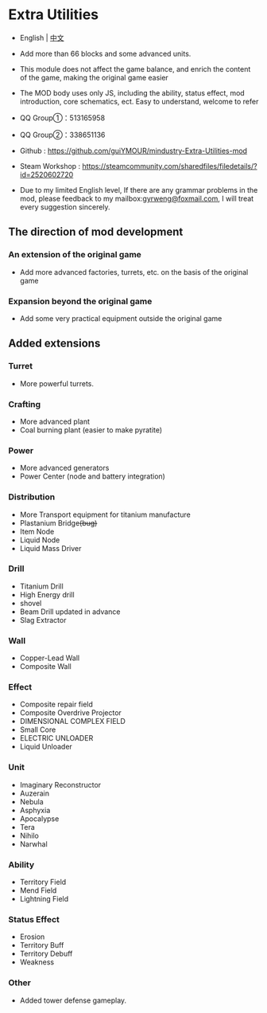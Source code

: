 # Extra Utilities

- English | [中文](README_cn.md)

- Add more than 66 blocks and some advanced units.

- This module does not affect the game balance, and enrich the content of the game, making the original game easier

- The MOD body uses only JS, including the ability, status effect, mod introduction, core schematics, ect. Easy to understand, welcome to refer


- QQ Group①：513165958
- QQ Group②：338651136
- Github : https://github.com/guiYMOUR/mindustry-Extra-Utilities-mod
- Steam Workshop : https://steamcommunity.com/sharedfiles/filedetails/?id=2520602720
- Due to my limited English level, If there are any grammar problems in the mod, please feedback to my mailbox:gyrweng@foxmail.com, I will treat every suggestion sincerely.

## The direction of mod development

### An extension of the original game
- Add more advanced factories, turrets, etc. on the basis of the original game

### Expansion beyond the original game
- Add some very practical equipment outside the original game

## Added extensions

### Turret
- More powerful turrets.

### Crafting
- More advanced plant 
- Coal burning plant (easier to make pyratite)

### Power
- More advanced generators 
- Power Center (node and battery integration)

### Distribution
- More Transport equipment for titanium manufacture
- Plastanium Bridge<strike>(bug)</strike>
- Item Node
- Liquid Node
- Liquid Mass Driver

### Drill
- Titanium Drill
- High Energy drill
- shovel
- Beam Drill updated in advance
- Slag Extractor

### Wall
- Copper-Lead Wall
- Composite Wall

### Effect
- Composite repair field
- Composite Overdrive Projector
- DIMENSIONAL COMPLEX FIELD
- Small Core
- ELECTRIC UNLOADER
- Liquid Unloader

### Unit
- Imaginary Reconstructor
- Auzerain
- Nebula
- Asphyxia
- Apocalypse
- Tera
- Nihilo
- Narwhal

### Ability
- Territory Field
- Mend Field
- Lightning Field

### Status Effect
- Erosion
- Territory Buff
- Territory Debuff
- Weakness

### Other
- Added tower defense gameplay.
